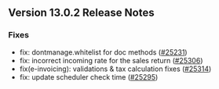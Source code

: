 ## Version 13.0.2 Release Notes

### Fixes
- fix: dontmanage.whitelist for doc methods ([#25231](https://github.com/dontmanage/dontmanageerp/pull/25231))
- fix: incorrect incoming rate for the sales return ([#25306](https://github.com/dontmanage/dontmanageerp/pull/25306))
- fix(e-invoicing): validations & tax calculation fixes ([#25314](https://github.com/dontmanage/dontmanageerp/pull/25314))
- fix: update scheduler check time ([#25295](https://github.com/dontmanage/dontmanageerp/pull/25295))